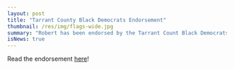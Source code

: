 ```yaml
---
layout: post
title: "Tarrant County Black Democrats Endorsement"
thumbnail: /res/img/flags-wide.jpg
summary: "Robert has been endorsed by the Tarrant Count Black Democrats!"
isNews: true
---
```


Read the endorsement [here](/res/misc/tarrant-county-black-democrats-endorsement.pdf)!